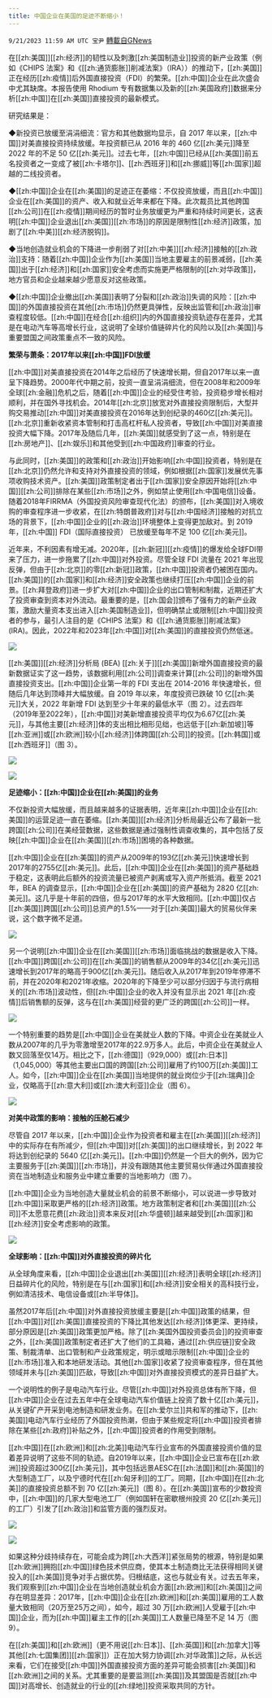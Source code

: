```yaml
---
title: 中国企业在美国的足迹不断缩小！
---
```

`9/21/2023 11:59 AM UTC 宝尹` [轉載自GNews](https://gnews.org/articles/1721307)

在[[zh:美国]][[zh:经济]]的韧性以及刺激[[zh:美国制造业]]投资的新产业政策（例如《CHIPS 法案》和《[[zh:通货膨胀]]削减法案》（IRA））的推动下，[[zh:美国]]正在经历[[zh:疫情]]后外国直接投资（FDI）的繁荣。[[zh:中国]]企业在此次盛会中尤其缺席。本报告使用 Rhodium 专有数据集以及新的[[zh:美国政府]]数据来分析[[zh:中国]]在[[zh:美国]]直接投资的最新模式。

研究结果是：

◆新投资已放缓至涓涓细流：官方和其他数据均显示，自 2017 年以来，[[zh:中国]]对美直接投资持续放缓。年投资额已从 2016 年的 460 亿[[zh:美元]]降至 2022 年的不足 50 亿[[zh:美元]]。过去七年，[[zh:中国]]已经从[[zh:美国]]前五名投资者之一变成了被[[zh:卡塔尔]]、[[zh:西班牙]]和[[zh:挪威]]等[[zh:国家]]超越的二线投资者。  

◆[[zh:中国]]企业在[[zh:美国]]的足迹正在萎缩：不仅投资放缓，而且[[zh:中国]]企业在[[zh:美国]]的资产、收入和就业近年来都在下降。此次裁员比其他跨国[[zh:公司]]在[[zh:疫情]]期间经历的暂时业务放缓更为严重和持续时间更长，这表明[[zh:中国]]企业退出[[zh:美国]][[zh:市场]]的原因是限制性[[zh:经济]]政策，加剧了[[zh:中美]][[zh:经济脱钩]]。

◆当地创造就业机会的下降进一步削弱了对[[zh:中美]][[zh:经济]]接触的[[zh:政治]]支持：随着[[zh:中国]]企业作为[[zh:美国]]当地主要雇主的前景减弱，[[zh:美国]]出于[[zh:经济]]和[[zh:国家]]安全考虑而实施更严格限制的[[zh:对华政策]]，地方官员和企业越来越少愿意反对这些政策。

◆[[zh:中国]]企业撤出[[zh:美国]]表明了分裂和[[zh:政治]]失调的风险：[[zh:中国]]的外国直接投资在其他[[zh:市场]]仍然更具弹性，反映出监管和[[zh:政治]]审查程度较低。[[zh:中国]]在经合[[zh:组织]]内的外国直接投资轨迹存在差异，尤其是在电动汽车等高增长行业，这说明了全球价值链碎片化的风险以及[[zh:美国]]与重要盟国之间政策重点不一致的风险。

**繁荣与萧条：2017年以来[[zh:中国]]FDI放缓**

[[zh:中国]]对美直接投资在2014年之后经历了快速增长期，但自2017年以来一直呈下降趋势。2000年代中期之前，投资一直呈涓涓细流，但在2008年和2009年全球[[zh:金融]]危机之后，随着[[zh:中国]]企业的经受住考验，投资稳步增长相对顺利，并在国外寻找机会。2014年[[zh:北京]]放宽对外直接投资限制后，大型并购交易推动[[zh:中国]]对美直接投资在2016年达到创纪录的460亿[[zh:美元]]。[[zh:北京]]重新收紧资本管制和打击高杠杆私人投资者，导致[[zh:中国]]对美直接投资大幅下降。2017年及随后几年，[[zh:美国]]就感受到了这一点，特别是在[[zh:房地产]]、[[zh:娱乐]]和其他受到[[zh:中国政府]]审查的行业。

与此同时，[[zh:美国]]的政策和[[zh:政治]]开始影响[[zh:中国]]投资者，特别是在[[zh:北京]]仍然允许和支持对外直接投资的领域，例如根据[[zh:国家]]发展优先事项收购技术资产。[[zh:美国]]政策制定者出于[[zh:国家]]安全原因开始将[[zh:中国]][[zh:公司]]排除在某些[[zh:市场]]之外，例如禁止使用[[zh:中国电信]]设备。随着2018年FIRRMA（外国投资风险审查现代化法）的颁布，[[zh:美国]]对入境收购的审查程序进一步收紧，在[[zh:特朗普政府]]对与[[zh:中国经济]]接触的对抗立场的背景下，[[zh:中国]]企业的[[zh:政治]]环境整体上变得更加敌对。到 2019 年，[[zh:中国]] FDI（国际直接投资） 已放缓至每年不足 100 亿[[zh:美元]]。

近年来，不利因素有增无减。2020年，[[zh:新冠]][[zh:疫情]]的爆发给全球FDI带来了压力，进一步拖累了[[zh:中国]]对外投资。尽管全球 FDI 流量在 2021 年出现反弹，但由于[[zh:北京]]的零[[zh:新冠]]政策，[[zh:中国]]投资者仍被困在国内。[[zh:美国]]的[[zh:国家]]和[[zh:经济]]安全政策也继续打压[[zh:中国]]企业的前景。[[zh:拜登政府]]进一步扩大对[[zh:中国]]企业的出口管制和制裁，近期还扩大了投资审查到资本对外流动。最重要的是，[[zh:国会]]颁布了强有力的新产业政策，激励大量资本支出进入[[zh:美国制造业]]，但明确禁止或限制[[zh:中国]]投资者的参与，最引人注目的是《CHIPS 法案》和《[[zh:通货膨胀]]削减法案》(IRA)。因此，2022年和2023年[[zh:中国]]对[[zh:美国]]的直接投资仍然低迷。

![](https://i.imgur.com/7zHq4w4.png)

[[zh:美国]][[zh:经济]]分析局 (BEA) [[zh:关于]][[zh:美国]]新增外国直接投资的最新数据证实了这一趋势，该数据利用[[zh:公司]]调查来计算[[zh:公司]]的新增外国直接投资支出。[[zh:中国]]企业第一年的 FDI 支出在 2014-2016 年快速增长，但随后几年达到顶峰并大幅放缓。自 2019 年以来，年度投资已跌破 10 亿[[zh:美元]]大关，2022 年新增 FDI 达到至少十年来的最低水平（图 2）。过去四年（2019年至2022年），[[zh:中国]]对美新增直接投资平均仅为6.67亿[[zh:美元]]，与其他主要[[zh:经济]]体的支出相比相形见绌，也远低于[[zh:新加坡]]等[[zh:亚洲]]或[[zh:欧洲]]较小[[zh:经济]]体跨国[[zh:公司]]的投资。[[zh:韩国]]或[[zh:西班牙]]（图 3）。

![](https://i.imgur.com/Ae0YNyA.png)

![](https://i.imgur.com/9cXLoUu.png)


**足迹缩小：[[zh:中国]]企业在[[zh:美国]]的业务**

不仅新投资大幅放缓，而且越来越多的证据表明，近年来[[zh:中国]]企业在[[zh:美国]]的运营足迹一直在萎缩。[[zh:美国]][[zh:经济]]分析局最近公布了最新一批跨国[[zh:公司]]在美经营数据，这些数据是通过强制性调查收集的，其中包括了反映[[zh:中国]]企业在[[zh:美国]][[zh:市场]]困境的各种数据。

[[zh:中国]]企业在[[zh:美国]]的资产从2009年的193亿[[zh:美元]]快速增长到2017年的2755亿[[zh:美元]]。此后，[[zh:中国]]企业在[[zh:美国]]的资产基础趋于稳定，这表明此后额外的投资流量已被资产剥离或写入资产所抵消。截至 2021 年，BEA 的调查显示，[[zh:中国]]企业在[[zh:美国]]的资产基础为 2820 亿[[zh:美元]]。这几乎是十年前的四倍，但与2017年的水平大致相同。[[zh:中国]]仅占[[zh:美国]]跨国[[zh:公司]]总资产的1.5%——对于[[zh:美国]]最大的贸易伙伴来说，这个数字微不足道。

![](https://i.imgur.com/WWDfML3.png)

另一个说明[[zh:中国]]企业在[[zh:美国]][[zh:市场]]面临挑战的数据是收入下降。[[zh:中国]]跨国[[zh:公司]]在[[zh:美国]]的销售额从2009年的34亿[[zh:美元]]迅速增长到2017年的略高于900亿[[zh:美元]]。随后收入从2017年到2019年停滞不前，并在2020年和2021年收缩。2020年的下降至少可以部分归因于与流行病相关的[[zh:市场]]波动性，但[[zh:中国]]企业的收入并没有显示出 2021 年[[zh:疫情]]后销售额的反弹，这与在[[zh:美国]]经营的更广泛的跨国[[zh:公司]]一样。

![](https://i.imgur.com/9xrwZcE.png)

一个特别重要的趋势是[[zh:中国]]企业在美就业人数的下降。中资企业在美就业人数从2007年的几乎为零激增至2017年的22.9万多人。此后，中资企业在美就业人数又回落至仅14万。相比之下，[[zh:德国]]（929,000）或[[zh:日本]]（1,045,000）等其他主要出口国的跨国[[zh:公司]]雇用了约100万[[zh:美国]]工人。如今，[[zh:中国]]企业在[[zh:美国]]当地提供的就业岗位少于[[zh:瑞典]]企业，仅略高于[[zh:意大利]]或[[zh:澳大利亚]]企业（图 6）。

![](https://i.imgur.com/WpTnQuE.png)

**对美中政策的影响：接触的压舱石减少**

尽管自 2017 年以来，[[zh:中国]]企业作为投资者和雇主在[[zh:美国]][[zh:经济]]中的实际存在有所减少，但[[zh:中国]]对[[zh:美国]]的出口继续增长，到 2022 年将达到创纪录的 5640 亿[[zh:美元]]。[[zh:中国]]仍然是一个巨大的例外，因为它主要服务于[[zh:美国]][[zh:市场]]，并没有跟随其他主要贸易伙伴通过外国直接投资在当地制造业和服务业中建立重要的当地影响力（图 7）。

[[zh:中国]]企业为当地创造大量就业机会的前景不断缩小，可以说进一步导致对[[zh:中国]]采取更严格的[[zh:经济]]政策。地方政策制定者和[[zh:美国]][[zh:公司]]不太愿意花费[[zh:政治]]资本来反对[[zh:华盛顿]]越来越受到[[zh:国家]]和[[zh:经济]]安全考虑影响的政策。

![](https://i.imgur.com/fOhvlXN.png)


**全球影响：[[zh:中国]]对外直接投资的碎片化**

从全球角度来看，[[zh:中国]]企业退出[[zh:美国]][[zh:经济]]表明全球[[zh:经济]]日益碎片化的风险，特别是在与[[zh:国家]]和[[zh:经济]]安全相关的高科技行业，例如清洁技术、电信设备或[[zh:半导体]]。

虽然2017年后[[zh:中国]]对外直接投资放缓主要是[[zh:中国]]政策的结果，但[[zh:中国]]对[[zh:美国]]直接投资的下降比其他发达[[zh:经济]]体更深、更持续，部分原因是[[zh:美国]]政策更加严格。除了[[zh:美国外国投资委员会]]的投资审查之外，[[zh:美国]]政策制定者还扩大了他们的工具箱，通过[[zh:供应链]]安全政策、制裁清单、出口管制和产业政策规定，明示或暗示限制[[zh:中国]]企业的[[zh:市场]]准入和本地研发活动。其他[[zh:国家]]收紧了投资审查程序，但在其他领域并未与[[zh:美国]]匹敌，导致[[zh:中国]]对外直接投资模式的差异日益扩大。

一个说明性的例子是电动汽车行业。尽管[[zh:中国]]对外投资总体有所下降，但[[zh:中国]]企业在过去五年中在全球电动汽车价值链上投资了数十亿[[zh:美元]]，从关键矿产开采到电池制造和研发业务。在[[zh:爱尔兰]]共和军的推动下，[[zh:美国]]电动汽车行业经历了外国投资热潮，但由于某些规定将[[zh:中国]]投资者排除在某些[[zh:政府]]补贴之外，[[zh:中国]]投资者的作用受到限制。

[[zh:中国]]在[[zh:欧洲]]和[[zh:北美]]电动汽车行业宣布的外国直接投资价值的显着差异说明了这些不同的轨迹。自2019年以来，[[zh:中国]]企业已宣布在[[zh:欧洲]]投资超过300亿[[zh:美元]]，其中包括远景AESC在[[zh:法国]]和[[zh:英国]]的大型制造工厂，以及宁德时代在[[zh:匈牙利]]的工厂。同期，[[zh:中国]]在[[zh:北美]]的直接投资总额不到 70 亿[[zh:美元]]（图 8）。在[[zh:美国]]宣布的少数投资中，[[zh:中国]]的几家大型电池工厂（例如国轩在密歇根州投资 20 亿[[zh:美元]]的工厂）引发了[[zh:政治]]和监管方面的强烈反对。

![](https://i.imgur.com/swtHiHF.png)

![](https://i.imgur.com/iHFZYUf.png)


如果这种分歧持续存在，可能会成为跨[[zh:大西洋]]紧张局势的根源，特别是如果[[zh:欧洲]]拥抱[[zh:中国]]绿色技术供应商，使其本土制造商比无法获得相同关键投入的[[zh:美国]]竞争对手占据优势。归根结底，这也与就业有关。过去五年来，我们观察到[[zh:中国]]企业在当地创造就业机会方面[[zh:欧洲]]和[[zh:美国]]之间存在明显差异：2017年，[[zh:中国]]企业在[[zh:欧洲]]和[[zh:美国]]雇用的工人数量大致相同（20万至25万之间），如今，超过 30 万[[zh:欧洲]]人受雇于[[zh:中国]]企业，而为[[zh:中国]]雇主工作的[[zh:美国]]工人数量已降至不足 14 万（图 9）。

在[[zh:美国]]和[[zh:欧洲]]（更不用说[[zh:日本]]、[[zh:英国]]和[[zh:加拿大]]等其他[[zh:七国集团]][[zh:国家]]）正在加大努力协调[[zh:对华政策]]之际，从长远来看，它们在接受[[zh:中国]]外国直接投资方面的差异可能会损害[[zh:美国]]和[[zh:欧洲]]之间的关系。尤其重要的是要监测[[zh:美国]]及其盟国是否就[[zh:中国]]对高增长、创造就业的行业的[[zh:绿地]]投资采取共同的方针。
